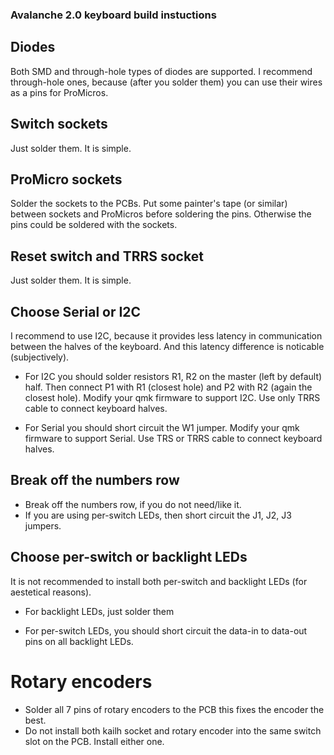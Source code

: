 ### Avalanche 2.0 keyboard build instuctions


## Diodes

Both SMD and through-hole types of diodes are supported. I recommend through-hole ones, because (after you solder them)
you can use their wires as a pins for ProMicros.


## Switch sockets

Just solder them. It is simple.


## ProMicro sockets

Solder the sockets to the PCBs. Put some painter's tape (or similar) between sockets and ProMicros before soldering the pins.
Otherwise the pins could be soldered with the sockets.


## Reset switch and TRRS socket

Just solder them. It is simple.


## Choose Serial or I2C
I recommend to use I2C, because it provides less latency in communication between the halves of the
keyboard. And this latency difference is noticable (subjectively).

* For I2C you should solder resistors R1, R2 on the master (left by default) half.
  Then connect P1 with R1 (closest hole) and P2 with R2 (again the closest hole).
  Modify your qmk firmware to support I2C.
  Use only TRRS cable to connect keyboard halves.

* For Serial you should short circuit the W1 jumper. Modify your qmk firmware to support Serial.
  Use TRS or TRRS cable to connect keyboard halves.


## Break off the numbers row

* Break off the numbers row, if you do not need/like it.
* If you are using per-switch LEDs, then short circuit the J1, J2, J3 jumpers.


## Choose per-switch or backlight LEDs
It is not recommended to install both per-switch and backlight LEDs (for aestetical reasons).

* For backlight LEDs, just solder them

* For per-switch LEDs, you should short circuit the data-in to data-out pins on all backlight LEDs.


# Rotary encoders

* Solder all 7 pins of rotary encoders to the PCB this fixes the encoder the best.
* Do not install both kailh socket and rotary encoder into the same switch slot on the PCB. Install either one.